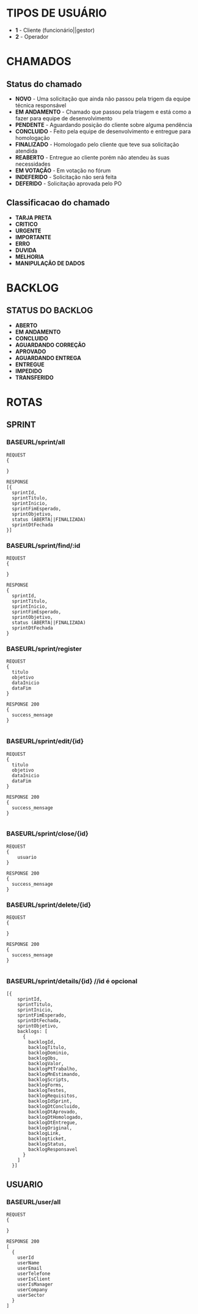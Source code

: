 # TIPOS DE USUÁRIO

- **1** - Cliente (funcionário||gestor)
- **2** - Operador

# CHAMADOS

## Status do chamado

- **NOVO** - Uma solicitação que ainda não passou pela trigem da equipe técnica responsável
- **EM ANDAMENTO** - Chamado que passou pela triagem e está como a fazer para equipe de desenvolvimento
- **PENDENTE** - Aguardando posição do cliente sobre alguma pendência
- **CONCLUIDO** - Feito pela equipe de desenvolvimento e entregue para homologação
- **FINALIZADO** - Homologado pelo cliente que teve sua solicitação atendida
- **REABERTO** - Entregue ao cliente porém não atendeu às suas necessidades
- **EM VOTAÇÃO** - Em votação no fórum
- **INDEFERIDO** - Solicitação não será feita
- **DEFERIDO** - Solicitação aprovada pelo PO


## Classificacao do chamado

- **TARJA PRETA**  
- **CRITICO**  
- **URGENTE**
- **IMPORTANTE**
- **ERRO**
- **DUVIDA**
- **MELHORIA**
- **MANIPULAÇÃO DE DADOS**


# BACKLOG

## STATUS DO BACKLOG

- **ABERTO**  
- **EM ANDAMENTO**  
- **CONCLUIDO**  
- **AGUARDANDO CORREÇÃO**  
- **APROVADO**  
- **AGUARDANDO ENTREGA**  
- **ENTREGUE**  
- **IMPEDIDO**  
- **TRANSFERIDO**  

# ROTAS

## SPRINT

### **BASEURL/sprint/all**
```
REQUEST
{
  
}

RESPONSE
[{
  sprintId,
  sprintTitulo,
  sprintInicio,
  sprintFimEsperado,
  sprintObjetivo,
  status (ABERTA||FINALIZADA)
  sprintDtFechada
}]
```
### **BASEURL/sprint/find/:id**
```
REQUEST
{
  
}

RESPONSE
{
  sprintId,
  sprintTitulo,
  sprintInicio,
  sprintFimEsperado,
  sprintObjetivo,
  status (ABERTA||FINALIZADA)
  sprintDtFechada
}
```

### **BASEURL/sprint/register**
```
REQUEST
{
  titulo
  objetivo
  dataInicio
  dataFim
}

RESPONSE 200
{
  success_mensage
}


```

### **BASEURL/sprint/edit/{id}**
```
REQUEST
{
  titulo
  objetivo
  dataInicio
  dataFim
}

RESPONSE 200
{
  success_mensage
}


```

### **BASEURL/sprint/close/{id}**
```
REQUEST
{
	usuario
}

RESPONSE 200
{
  success_mensage
}
```

### **BASEURL/sprint/delete/{id}**
```
REQUEST
{

}

RESPONSE 200
{
  success_mensage
}


```

### **BASEURL/sprint/details/{id}** //id é opcional

```
[{
    sprintId,
    sprintTitulo,
    sprintInicio,
    sprintFimEsperado,
    sprintDtFechada,
    sprintObjetivo,
    backlogs: [
      {
        backlogId,
        backlogTitulo,
        backlogDominio,
        backlogObs,
        backlogValor,
        backlogPtTrabalho,
        backlogMnEstimando,
        backlogScripts,
        backlogForms,
        backlogTestes,
        backlogRequisitos,
        backlogIdSprint,
        backlogDtConcluido,
        backlogDtAprovado,
        backlogDtHomologado,
        backlogDtEntregue,
        backlogOriginal,
        backlogLink,
        backlogticket,
        backlogStatus,
        backlogResponsavel
      }
    ]
  }]
```

## USUARIO

### **BASEURL/user/all**
```
REQUEST
{

}

RESPONSE 200
[
  {
    userId
    userName
    userEmail
    userTelefone
    userIsClient
    userIsManager
    userCompany
    userSector
  }
]


```